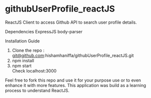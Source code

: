 # githubUserProfile_reactJS
ReactJS Client to access Github API to search user profile details.

Dependencies
ExpressJS
body-parser


Installation Guide <br />
1) Clone the repo : git@github.com:hishamhaniffa/githubUserProfile_reactJS.git <br />
2) npm install <br />
3) npm start <br />
Check localhost:3000 <br />

Feel free to fork this repo and use it for your purpose use or to even enhance it with more features.
This application was build as a learning process to understand ReactJS.

